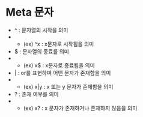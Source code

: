 Meta 문자
========
* ^ : 문자열의 시작을 의미 
* * (ex) ^x : x문자로 시작됨을 의미
* $ : 문자열의 종료를 의미
* * (ex) x$ : x문자로 종료됨을 의미
* | : or를 표현하며 어떤 문자가 존재함을 의미
* * (ex) x|y : x 또는 y 문자가 존재함을 의미
* ? : 존재 여부를 의미
* * (ex) x? : x 문자가 존재하거나 존재하지 않음을 의미

